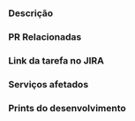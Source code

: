 ### Descrição

### PR Relacionadas

### Link da tarefa no JIRA

### Serviços afetados

### Prints do desenvolvimento
